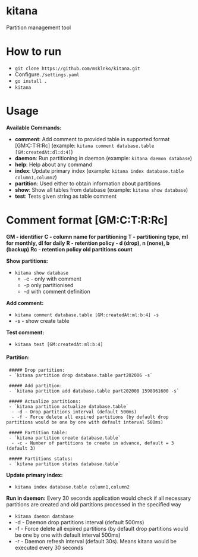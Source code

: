 # kitana
Partition management tool

# How to run
  - `git clone https://github.com/msklnko/kitana.git`
  -  Configure`./settings.yaml`
  - `go install .`
  - `kitana`

# Usage
  
  __Available Commands:__
- __comment__:     Add comment to provided table in supported format [GM:C:T:R:Rc] (example: `kitana comment database.table [GM:createdAt:dl:d:4]`)
- __daemon__:      Run partitioning in daemon (example: `kitana daemon database`)
- __help__:        Help about any command
- __index__:       Update primary index (example: `kitana index database.table column1,column2`)
- __partition__:   Used either to obtain information about partitions
- __show__:        Show all tables from database (example: `kitana show database`)
- __test__:        Tests given string as table comment

# Comment format [GM:C:T:R:Rc]

   __GM - identifier__
   __C - column name for partitioning__
   __T - partitioning type, ml for monthly, dl for daily__
   __R - retention policy - d (drop), n (none), b (backup)__
   __Rc - retention policy old partitions count__

  
  __Show partitions:__
  - `kitana show database`
    - -c - only with comment
    - -p only partitionised
    - -d with comment definition
  
  __Add comment:__
  - `kitana comment database.table [GM:createdAt:ml:b:4] -s`
   - -s - show create table
   
  __Test comment:__
  - `kitana test [GM:createdAt:ml:b:4]`
  
  #### __Partition:__
  
     ##### Drop partition:
     - `kitana partition drop database.table part202006 -s`
  
     ##### Add partition:
     - `kitana partition add database.table part202008 1598961600 -s`
   
     ##### Actualize partitions:
     - `kitana partition actualize database.table` 
      - -d - Drop partitions interval (default 500ms)
      - -f - Force delete all expired partitions (by default drop partitions would be one by one with default interval 500ms)
     
     ##### Partition table:
     - `kitana partition create database.table`
      - -c - Number of partitions to create in advance, default = 3 (default 3)
    
     ##### Partitions status:
     - `kitana partition status database.table`
    
  __Update primary index:__  
  - `kitana index database.table column1,column2` 
  
  __Run in daemon:__
     Every 30 seconds application would check if all necessary partitions are created and old partitions processed in the specified way
  - `kitana daemon database`
   - -d - Daemon drop partitions interval (default 500ms)
   - -f - Force delete all expired partitions (by default drop partitions would be one by one with default interval 500ms)
   - -r - Daemon refresh interval (default 30s). Means kitana would be executed every 30 seconds 
 
   
 
